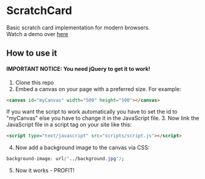 # ScratchCard
Basic scratch card implementation for modern browsers.<br/>
Watch a demo over <a href="http://sebastianwachter.github.io/ScratchCard/">here</a>
## How to use it
#### IMPORTANT NOTICE: You need jQuery to get it to work!
1. Clone this repo
2. Embed a canvas on your page with a preferred size. For example:
  ```html
  <canvas id="myCanvas" width="500" height="500"></canvas>
  ```
  If you want the script to work automatically you have to set the id to "myCanvas" else you have to change it in the JavaScript file.
3. Now link the JavaScript file in a script tag on your site like this:
  ```html
  <script type="text/javascript" src="scripts/script.js"></script>
  ```
4. Now add a background image to the canvas via CSS:
  ```css
  background-image: url('../background.jpg');
  ```
5. Now it works - PROFIT!
